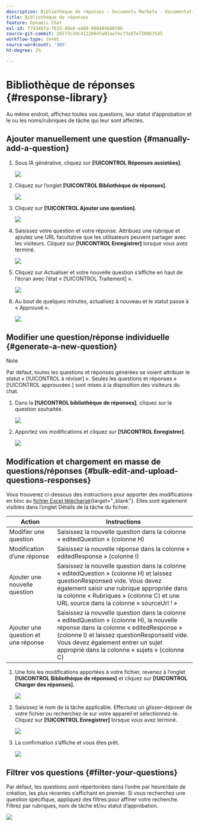 ```yaml
---
description: Bibliothèque de réponses - Documents Marketo - Documentation du produit
title: Bibliothèque de réponses
feature: Dynamic Chat
exl-id: 774346fa-f633-48e8-a489-999404b6070b
source-git-commit: 26573c20c411208e5a01aa7ec73a97e7208b35d5
workflow-type: tm+mt
source-wordcount: '365'
ht-degree: 2%

---
```


# Bibliothèque de réponses {#response-library}

Au même endroit, affichez toutes vos questions, leur statut d’approbation et le ou les noms/rubriques de tâche qui leur sont affectés.

## Ajouter manuellement une question {#manually-add-a-question}

1. Sous IA générative, cliquez sur **[!UICONTROL Réponses assistées]**.

   ![](assets/response-library-1.png)

1. Cliquez sur l’onglet **[!UICONTROL Bibliothèque de réponses]**.

   ![](assets/response-library-2.png)

1. Cliquez sur **[!UICONTROL Ajouter une question]**.

   ![](assets/response-library-3.png)

1. Saisissez votre question et votre réponse. Attribuez une rubrique et ajoutez une URL facultative que les utilisateurs peuvent partager avec les visiteurs. Cliquez sur **[!UICONTROL Enregistrer]** lorsque vous avez terminé.

   ![](assets/response-library-4.png)

1. Cliquez sur Actualiser et votre nouvelle question s’affiche en haut de l’écran avec l’état « [!UICONTROL Traitement] ».

   ![](assets/response-library-5.png)

1. Au bout de quelques minutes, actualisez à nouveau et le statut passe à « Approuvé ».

   ![](assets/response-library-6.png)

## Modifier une question/réponse individuelle {#generate-a-new-question}

>[!NOTE]
>
>Par défaut, toutes les questions et réponses générées se voient attribuer le statut « [!UICONTROL à réviser] ». Seules les questions et réponses « [!UICONTROL  approuvées ] sont mises à la disposition des visiteurs du chat.

1. Dans la **[!UICONTROL bibliothèque de réponses]**, cliquez sur la question souhaitée.

   ![](assets/response-library-7.png)

1. Apportez vos modifications et cliquez sur **[!UICONTROL Enregistrer]**.

   ![](assets/response-library-8.png)

## Modification et chargement en masse de questions/réponses {#bulk-edit-and-upload-questions-responses}

Vous trouverez ci-dessous des instructions pour apporter des modifications en bloc au [fichier Excel téléchargé](/help/marketo/product-docs/demand-generation/dynamic-chat/generative-ai/question-generation.md#download-questions-and-responses){target="_blank"}. Elles sont également visibles dans l’onglet Détails de la tâche du fichier.

<table>
<thead>
  <tr>
    <th>Action</th>
    <th>Instructions</th>
  </tr>
</thead>
<tbody>
  <tr>
    <td>Modifier une question</td>
    <td>Saisissez la nouvelle question dans la colonne « editedQuestion » (colonne H)</td>
  </tr>
  <tr>
    <td>Modification d’une réponse</td>
    <td>Saisissez la nouvelle réponse dans la colonne « editedResponse » (colonne I)</td>
  </tr>
  <tr>
    <td>Ajouter une nouvelle question</td>
    <td>Saisissez la nouvelle question dans la colonne « editedQuestion » (colonne H) et laissez questionResponsed vide. Vous devez également saisir une rubrique appropriée dans la colonne « Rubriques » (colonne C) et une URL source dans la colonne « sourceUrl ! »</td>
  </tr>
  <tr>
    <td>Ajouter une question et une réponse</td>
    <td>Saisissez la nouvelle question dans la colonne « editedQuestion » (colonne H), la nouvelle réponse dans la colonne « editedResponse » (colonne I) et laissez questionResponseld vide. Vous devez également entrer un sujet approprié dans la colonne « sujets » (colonne C)</td>
  </tr>
</tbody>
</table>

1. Une fois les modifications apportées à votre fichier, revenez à l’onglet **[!UICONTROL Bibliothèque de réponses]** et cliquez sur **[!UICONTROL Charger des réponses]**.

   ![](assets/response-library-9.png)

1. Saisissez le nom de la tâche applicable. Effectuez un glisser-déposer de votre fichier ou recherchez-le sur votre appareil et sélectionnez-le. Cliquez sur **[!UICONTROL Enregistrer]** lorsque vous avez terminé.

   ![](assets/response-library-10.png)

1. La confirmation s’affiche et vous êtes prêt.

   ![](assets/response-library-11.png)

## Filtrer vos questions {#filter-your-questions}

Par défaut, les questions sont répertoriées dans l’ordre par heure/date de création, les plus récentes s’affichant en premier. Si vous recherchez une question spécifique, appliquez des filtres pour affiner votre recherche. Filtrez par rubriques, nom de tâche et/ou statut d’approbation.

![](assets/response-library-12.png)
